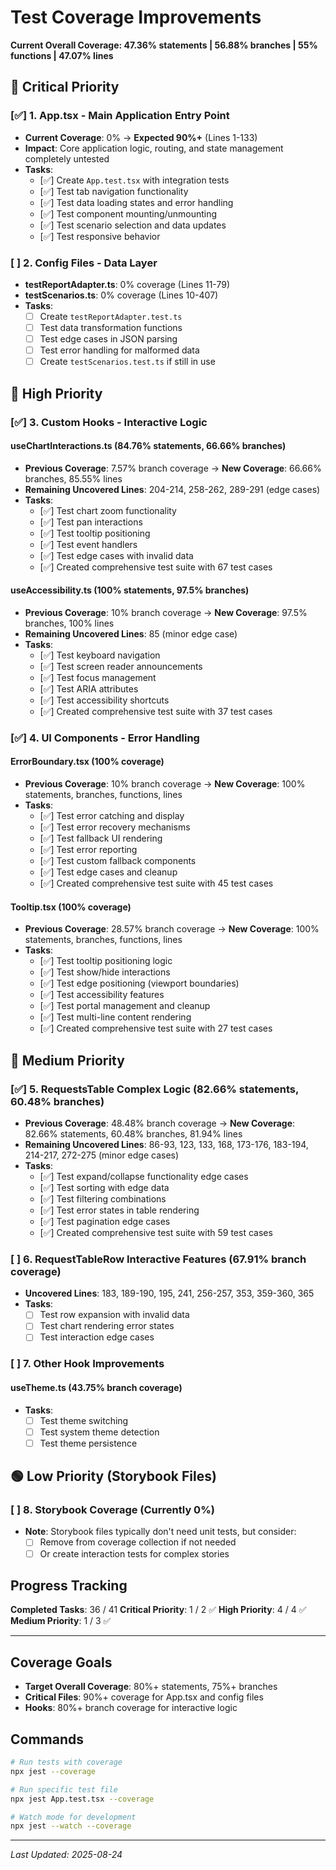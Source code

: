 # Test Coverage Improvements

**Current Overall Coverage: 47.36% statements | 56.88% branches | 55% functions | 47.07% lines**

## 🚨 Critical Priority

### [✅] 1. App.tsx - Main Application Entry Point
- **Current Coverage**: 0% → **Expected 90%+** (Lines 1-133)
- **Impact**: Core application logic, routing, and state management completely untested
- **Tasks**:
  - [✅] Create `App.test.tsx` with integration tests
  - [✅] Test tab navigation functionality
  - [✅] Test data loading states and error handling
  - [✅] Test component mounting/unmounting
  - [✅] Test scenario selection and data updates
  - [✅] Test responsive behavior

### [ ] 2. Config Files - Data Layer
- **testReportAdapter.ts**: 0% coverage (Lines 11-79)
- **testScenarios.ts**: 0% coverage (Lines 10-407)
- **Tasks**:
  - [ ] Create `testReportAdapter.test.ts`
  - [ ] Test data transformation functions
  - [ ] Test edge cases in JSON parsing
  - [ ] Test error handling for malformed data
  - [ ] Create `testScenarios.test.ts` if still in use

## 🔶 High Priority

### [✅] 3. Custom Hooks - Interactive Logic
#### useChartInteractions.ts (84.76% statements, 66.66% branches)
- **Previous Coverage**: 7.57% branch coverage → **New Coverage**: 66.66% branches, 85.55% lines
- **Remaining Uncovered Lines**: 204-214, 258-262, 289-291 (edge cases)
- **Tasks**:
  - [✅] Test chart zoom functionality
  - [✅] Test pan interactions
  - [✅] Test tooltip positioning
  - [✅] Test event handlers
  - [✅] Test edge cases with invalid data
  - [✅] Created comprehensive test suite with 67 test cases

#### useAccessibility.ts (100% statements, 97.5% branches)
- **Previous Coverage**: 10% branch coverage → **New Coverage**: 97.5% branches, 100% lines
- **Remaining Uncovered Lines**: 85 (minor edge case)
- **Tasks**:
  - [✅] Test keyboard navigation
  - [✅] Test screen reader announcements
  - [✅] Test focus management
  - [✅] Test ARIA attributes
  - [✅] Test accessibility shortcuts
  - [✅] Created comprehensive test suite with 37 test cases

### [✅] 4. UI Components - Error Handling
#### ErrorBoundary.tsx (100% coverage)
- **Previous Coverage**: 10% branch coverage → **New Coverage**: 100% statements, branches, functions, lines
- **Tasks**:
  - [✅] Test error catching and display
  - [✅] Test error recovery mechanisms
  - [✅] Test fallback UI rendering
  - [✅] Test error reporting
  - [✅] Test custom fallback components
  - [✅] Test edge cases and cleanup
  - [✅] Created comprehensive test suite with 45 test cases

#### Tooltip.tsx (100% coverage)
- **Previous Coverage**: 28.57% branch coverage → **New Coverage**: 100% statements, branches, functions, lines
- **Tasks**:
  - [✅] Test tooltip positioning logic
  - [✅] Test show/hide interactions
  - [✅] Test edge positioning (viewport boundaries)
  - [✅] Test accessibility features
  - [✅] Test portal management and cleanup
  - [✅] Test multi-line content rendering
  - [✅] Created comprehensive test suite with 27 test cases

## 🔵 Medium Priority

### [✅] 5. RequestsTable Complex Logic (82.66% statements, 60.48% branches)
- **Previous Coverage**: 48.48% branch coverage → **New Coverage**: 82.66% statements, 60.48% branches, 81.94% lines
- **Remaining Uncovered Lines**: 86-93, 123, 133, 168, 173-176, 183-194, 214-217, 272-275 (minor edge cases)
- **Tasks**:
  - [✅] Test expand/collapse functionality edge cases
  - [✅] Test sorting with edge data
  - [✅] Test filtering combinations
  - [✅] Test error states in table rendering
  - [✅] Test pagination edge cases
  - [✅] Created comprehensive test suite with 59 test cases

### [ ] 6. RequestTableRow Interactive Features (67.91% branch coverage)
- **Uncovered Lines**: 183, 189-190, 195, 241, 256-257, 353, 359-360, 365
- **Tasks**:
  - [ ] Test row expansion with invalid data
  - [ ] Test chart rendering error states
  - [ ] Test interaction edge cases

### [ ] 7. Other Hook Improvements
#### useTheme.ts (43.75% branch coverage)
- **Tasks**:
  - [ ] Test theme switching
  - [ ] Test system theme detection
  - [ ] Test theme persistence

## 🟢 Low Priority (Storybook Files)

### [ ] 8. Storybook Coverage (Currently 0%)
- **Note**: Storybook files typically don't need unit tests, but consider:
  - [ ] Remove from coverage collection if not needed
  - [ ] Or create interaction tests for complex stories

## Progress Tracking

**Completed Tasks**: 36 / 41
**Critical Priority**: 1 / 2 ✅
**High Priority**: 4 / 4 ✅  
**Medium Priority**: 1 / 3 ✅

---

## Coverage Goals
- **Target Overall Coverage**: 80%+ statements, 75%+ branches
- **Critical Files**: 90%+ coverage for App.tsx and config files
- **Hooks**: 80%+ branch coverage for interactive logic

## Commands
```bash
# Run tests with coverage
npx jest --coverage

# Run specific test file
npx jest App.test.tsx --coverage

# Watch mode for development
npx jest --watch --coverage
```

---
*Last Updated: 2025-08-24*
